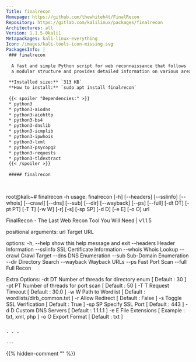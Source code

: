 ```yaml
---
Title: finalrecon
Homepage: https://github.com/thewhiteh4t/FinalRecon
Repository: https://gitlab.com/kalilinux/packages/finalrecon
Architectures: all
Version: 1.1.5-0kali1
Metapackages: kali-linux-everything 
Icon: /images/kali-tools-icon-missing.svg
PackagesInfo: |
 ### finalrecon
 
  A fast and simple Python script for web reconnaissance that follows
  a modular structure and provides detailed information on various areas.
 
 **Installed size:** `313 KB`  
 **How to install:** `sudo apt install finalrecon`  
 
 {{< spoiler "Dependencies:" >}}
 * python3
 * python3-aiodns
 * python3-aiohttp
 * python3-bs4
 * python3-dnslib
 * python3-icmplib
 * python3-ipwhois
 * python3-lxml
 * python3-psycopg2
 * python3-requests
 * python3-tldextract
 {{< /spoiler >}}
 
 ##### finalrecon
 
 
 ```
 root@kali:~# finalrecon -h
 usage: finalrecon [-h] [--headers] [--sslinfo] [--whois] [--crawl] [--dns]
                   [--sub] [--dir] [--wayback] [--ps] [--full] [-dt DT]
                   [-pt PT] [-T T] [-w W] [-r] [-s] [-sp SP] [-d D] [-e E]
                   [-o O]
                   url
 
 FinalRecon - The Last Web Recon Tool You Will Need | v1.1.5
 
 positional arguments:
   url         Target URL
 
 options:
   -h, --help  show this help message and exit
   --headers   Header Information
   --sslinfo   SSL Certificate Information
   --whois     Whois Lookup
   --crawl     Crawl Target
   --dns       DNS Enumeration
   --sub       Sub-Domain Enumeration
   --dir       Directory Search
   --wayback   Wayback URLs
   --ps        Fast Port Scan
   --full      Full Recon
 
 Extra Options:
   -dt DT      Number of threads for directory enum [ Default : 30 ]
   -pt PT      Number of threads for port scan [ Default : 50 ]
   -T T        Request Timeout [ Default : 30.0 ]
   -w W        Path to Wordlist [ Default : wordlists/dirb_common.txt ]
   -r          Allow Redirect [ Default : False ]
   -s          Toggle SSL Verification [ Default : True ]
   -sp SP      Specify SSL Port [ Default : 443 ]
   -d D        Custom DNS Servers [ Default : 1.1.1.1 ]
   -e E        File Extensions [ Example : txt, xml, php ]
   -o O        Export Format [ Default : txt ]
 ```
 
 - - -
 
---
```

{{% hidden-comment "<!--Do not edit anything above this line-->" %}}
